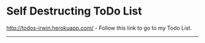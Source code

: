 Self Destructing ToDo List
=================

http://todos-irwin.herokuapp.com/ - Follow this link to go to my Todo List. 

-----------------
